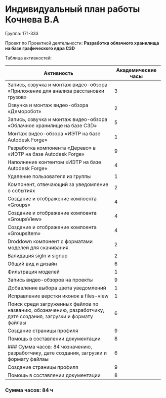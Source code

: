 # Индивидуальный план работы Кочнева В.А

Группа: 171-333

Проект по Проектной деятельности: **Разработка облачного хранилища на базе графического ядра C3D**

Таблица активностей:

| Активность | Академические часы |
| --- | --- |
| Запись, озвучка и монтаж видео-обзора  «Приложение для анализа расстановки грузов» | 3 |
| Озвучка и монтаж видео-обзора «Деморобот» | 2 |
| Запись, озвучка и монтаж видео-обзора «Облачное хранилище на базе C3D» | 5 |
| Монтаж видео-обзора «ИЭТР на базе Autodesk Forge» | 1 |
| Разработка компонента «Дерево» в «ИЭТР на базе Autodesk Forge» | 9 |
| Наполнение контентом «ИЭТР на базе Autodesk Forge» | 4 |
| Удаление пользователя из группы | 1 |
| Компонент, отвечающий за уведомление о событиях | 2 |
| Создание и отображение компоента «Groups» | 4 |
| Создание и отображение компоента «GroupsView» | 4 |
| Создание и отображение компоента «GroupsItem» | 4 |
| Droddown компонент с форматами моделей для скачивания. | 2 |
| Валидация sigIn и signup | 2 |
| Общий вид и дизайн | 6 |
| Фильтрация моделей | 1 |
| Запись видео-обзоров на проекты | 9 |
| Добавление выбора цвета уведомлений | 1 |
| Исправление верстки иконок в files-view | 1 |
| Поиск среди загруженных файлов по названию, обозначению, разработчику, дате создания, загрузки и формату файлаы | 6 |
| Создание страницы профиля | 9 |
| Помощь в составлении документации | 8 |
### Сумма часов:  84 чозначению, разработчику, дате создания, загрузки и формату файлаы | 6 |
| Создание страницы профиля | 9 |
| Помощь в составлении документации | 8 |
### Сумма часов:  84 ч
